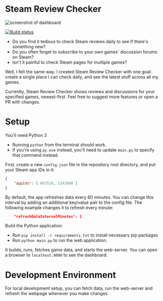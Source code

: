 # Steam Review Checker

![screenshot of dashboard](https://i.imgur.com/Lh9P8gI.png)

[![Build status](https://github.com/nightblade9/steam-review-checker/actions/workflows/ci.yml/badge.svg)](https://github.com/nightblade9/steam-review-checker/actions/workflows/ci.yml)

- Do you find it tedious to check Steam reviews daily to see if there's something new?
- Do you often forget to subscribe to your own games' discussion forums on Steam?
- Isn't it painful to check Steam pages for multiple games?

Well, I felt the same way. I created Steam Review Checker with one goal: create a single place I can check daily, and see the latest stuff across all my games.

Currently, Steam Review Checker shows reviews and discussions for your specified games, newest-first. Feel free to suggest more features or open a PR with changes.

# Setup

You'll need Python 3
- Running `python` from the terminal should work.
- If you're using `py.exe` instead, you'll need to update `main.py` to specify that command instead.

First, create a new `config.json` file in the repository root directory, and put your Steam app IDs in it:

```json
{
    "appIds": [ 667510, 1342600 ]
}
```

By default, the app refreshes data every 60 minutes. You can change this interval by adding an additional key/value pair to the config file. The following example changes it to refresh every minute:

```json
    "refreshDataIntervalMinutes": 1
```

Build the Python application:

- Run `pip install -r requirements.txt` to install necessary pip packages
- Run `python main.py` to run the web application.

It builds, runs, fetches game data, and starts the web-server. You can open a browser to `localhost:8000` to see the dashboard.

# Development Environment

For local development setup, you can fetch data, run the web-server and refresh the webpage whenever you make changes
